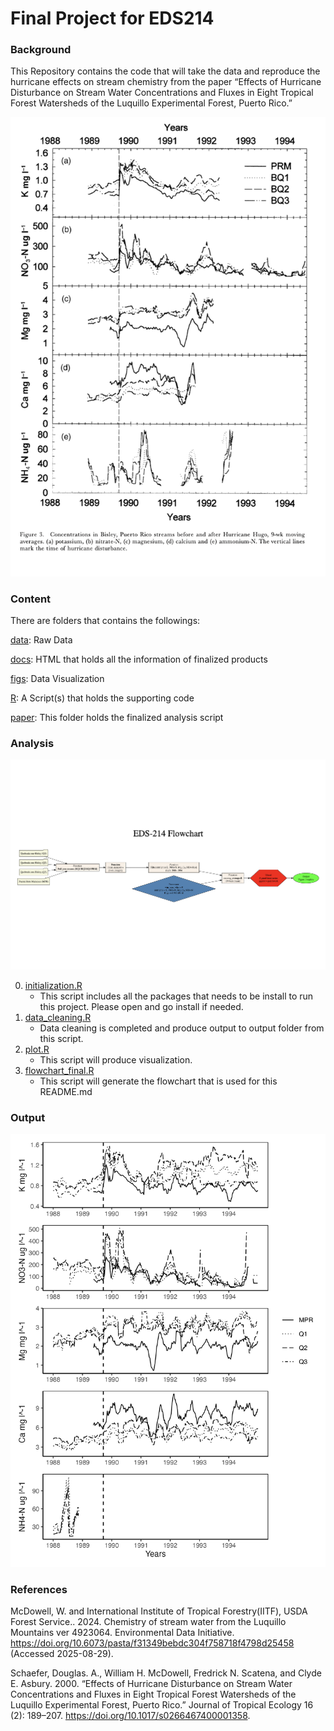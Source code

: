 # Final Project for EDS214

### Background

This Repository contains the code that will take the data and reproduce the hurricane effects on stream chemistry from the paper “Effects of Hurricane Disturbance on Stream Water Concentrations and Fluxes in Eight Tropical Forest Watersheds of the Luquillo Experimental Forest, Puerto Rico.”

![](figs/original_figure.png)

### Content

There are folders that contains the followings:

[data](https://github.com/jwonyk/EDS214-Schaefer-jwonyk/tree/main/data/raw): Raw Data

[docs](https://github.com/jwonyk/EDS214-Schaefer-jwonyk/tree/main/docs): HTML that holds all the information of finalized products

[figs](https://github.com/jwonyk/EDS214-Schaefer-jwonyk/tree/main/figs): Data Visualization

[R](https://github.com/jwonyk/EDS214-Schaefer-jwonyk/tree/main/R): A Script(s) that holds the supporting code

[paper](https://github.com/jwonyk/EDS214-Schaefer-jwonyk/tree/main/paper): This folder holds the finalized analysis script

### Analysis

![](figs/flowchart_final.png)

0.  [initialization.R](https://github.com/jwonyk/EDS214-Schaefer-jwonyk/blob/main/00_Initialization.R)
    -   This script includes all the packages that needs to be install to run this project. Please open and go install if needed.
1.  [data_cleaning.R](https://github.com/jwonyk/EDS214-Schaefer-jwonyk/blob/main/01_data_cleaning.R)
    -   Data cleaning is completed and produce output to output folder from this script.
2.  [plot.R](https://github.com/jwonyk/EDS214-Schaefer-jwonyk/blob/main/02_plot.R)
    -   This script will produce visualization.
3.  [flowchart_final.R](https://github.com/jwonyk/EDS214-Schaefer-jwonyk/blob/main/03_flowchart_final.R)
    -   This script will generate the flowchart that is used for this README.md

### Output

![Figure 3 Replica](figs/fig3_replica.png)

### References

McDowell, W. and International Institute of Tropical Forestry(IITF), USDA Forest Service.. 2024. Chemistry of stream water from the Luquillo Mountains ver 4923064. Environmental Data Initiative. <https://doi.org/10.6073/pasta/f31349bebdc304f758718f4798d25458> (Accessed 2025-08-29).

Schaefer, Douglas. A., William H. McDowell, Fredrick N. Scatena, and Clyde E. Asbury. 2000. “Effects of Hurricane Disturbance on Stream Water Concentrations and Fluxes in Eight Tropical Forest Watersheds of the Luquillo Experimental Forest, Puerto Rico.” Journal of Tropical Ecology 16 (2): 189–207. <https://doi.org/10.1017/s0266467400001358>.
